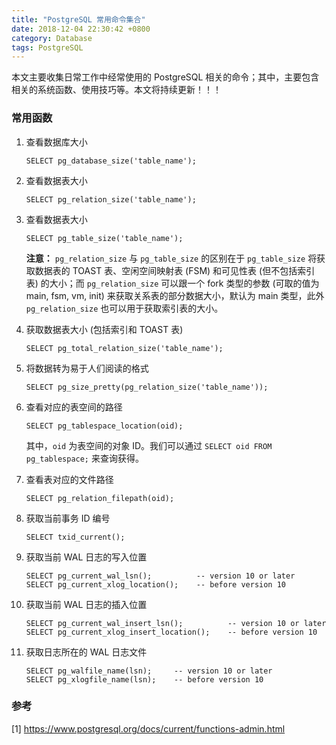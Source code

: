 ```yaml
---
title: "PostgreSQL 常用命令集合"
date: 2018-12-04 22:30:42 +0800
category: Database
tags: PostgreSQL
---
```


本文主要收集日常工作中经常使用的 PostgreSQL 相关的命令；其中，主要包含相关的系统函数、使用技巧等。本文将持续更新！！！

<!-- more -->

### 常用函数

1. 查看数据库大小

   ``` psql
   SELECT pg_database_size('table_name');
   ```

2. 查看数据表大小

    ``` psql
    SELECT pg_relation_size('table_name');
    ```
3. 查看数据表大小

    ``` psql
    SELECT pg_table_size('table_name');
    ```

    __注意：__ `pg_relation_size` 与 `pg_table_size` 的区别在于 `pg_table_size` 将获取数据表的 TOAST 表、空闲空间映射表 (FSM) 和可见性表 (但不包括索引表) 的大小；而 `pg_relation_size` 可以跟一个 fork 类型的参数 (可取的值为 main, fsm, vm, init) 来获取关系表的部分数据大小，默认为 main 类型，此外 `pg_relation_size` 也可以用于获取索引表的大小。

4. 获取数据表大小 (包括索引和 TOAST 表)

    ``` psql
    SELECT pg_total_relation_size('table_name');
    ```

5. 将数据转为易于人们阅读的格式

    ``` psql
    SELECT pg_size_pretty(pg_relation_size('table_name'));
    ```

6. 查看对应的表空间的路径

    ``` psql
    SELECT pg_tablespace_location(oid);
    ```

    其中，`oid` 为表空间的对象 ID。我们可以通过 `SELECT oid FROM pg_tablespace;` 来查询获得。

7. 查看表对应的文件路径

    ``` psql
    SELECT pg_relation_filepath(oid);
    ```
8. 获取当前事务 ID 编号

    ```psql
    SELECT txid_current();
    ```

9. 获取当前 WAL 日志的写入位置

    ``` psql
    SELECT pg_current_wal_lsn();          -- version 10 or later
    SELECT pg_current_xlog_location();    -- before version 10
    ```

10. 获取当前 WAL 日志的插入位置

    ``` psql
    SELECT pg_current_wal_insert_lsn();          -- version 10 or later
    SELECT pg_current_xlog_insert_location();    -- before version 10
    ```

11. 获取日志所在的 WAL 日志文件

    ```psql
    SELECT pg_walfile_name(lsn);     -- version 10 or later
    SELECT pg_xlogfile_name(lsn);    -- before version 10
    ```

### 参考

[1] https://www.postgresql.org/docs/current/functions-admin.html
